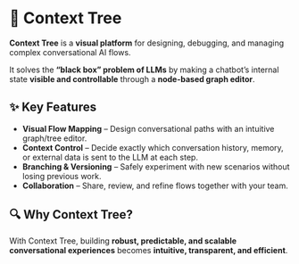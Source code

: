 # 🌳 Context Tree

**Context Tree** is a **visual platform** for designing, debugging, and managing complex conversational AI flows.  

It solves the **“black box” problem of LLMs** by making a chatbot’s internal state **visible and controllable** through a **node-based graph editor**.  

## ✨ Key Features
- **Visual Flow Mapping** – Design conversational paths with an intuitive graph/tree editor.  
- **Context Control** – Decide exactly which conversation history, memory, or external data is sent to the LLM at each step.  
- **Branching & Versioning** – Safely experiment with new scenarios without losing previous work.  
- **Collaboration** – Share, review, and refine flows together with your team.  

## 🔍 Why Context Tree?
With Context Tree, building **robust, predictable, and scalable conversational experiences** becomes **intuitive, transparent, and efficient**.
